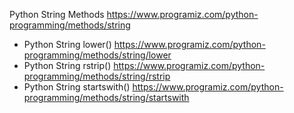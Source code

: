 
Python String Methods https://www.programiz.com/python-programming/methods/string
- Python String lower() https://www.programiz.com/python-programming/methods/string/lower
- Python String rstrip() https://www.programiz.com/python-programming/methods/string/rstrip
- Python String startswith() https://www.programiz.com/python-programming/methods/string/startswith
